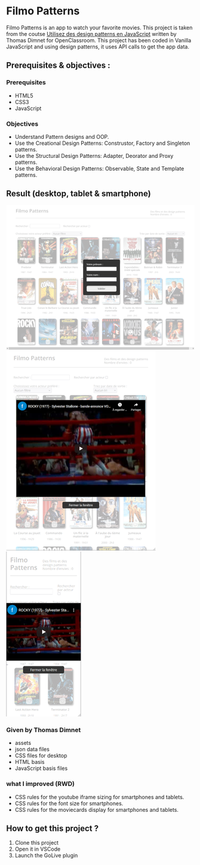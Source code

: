 # Filmo Patterns
Filmo Patterns is an app to watch your favorite movies. This project is taken from the coutse [Utilisez des design patterns en JavaScript](https://openclassrooms.com/fr/courses/7133336-utilisez-des-design-patterns-en-javascript) written by Thomas Dimnet for OpenClassroom.
This project has been coded in Vanilla JavaScript and using design patterns, it uses API calls to get the app data.


## Prerequisites & objectives :
### Prerequisites
* HTML5
* CSS3
* JavaScript


### Objectives
* Understand Pattern designs and OOP.
* Use the Creational Design Patterns: Construstor, Factory and Singleton patterns.
* Use the Structural Design Patterns: Adapter, Deorator and Proxy patterns.
* Use the Behavioral Design Patterns: Observable, State and Template patterns.


## Result (desktop, tablet & smartphone)
![desktop screenshot](https://github.com/s-manguy/projects/blob/main/front-end-libraries/oc-08-filmo-utiliser-les-design-patterns/filmo-patterns-screenshot-desktop_600px.png)
![tablet screenshot](https://github.com/s-manguy/projects/blob/main/front-end-libraries/oc-08-filmo-utiliser-les-design-patterns/filmo-patterns-screenshot-tablet_400px.png)
![smartphone screenshot](https://github.com/s-manguy/projects/blob/main/front-end-libraries/oc-08-filmo-utiliser-les-design-patterns/filmo-patterns-screenshot-smartphone_200px.png)

### Given by Thomas Dimnet
* assets
* json data files
* CSS files for desktop
* HTML basis
* JavaScript basis files

### what I improved (RWD)
* CSS rules for the youtube iframe sizing for smartphones and tablets.
* CSS rules for the font size for smartphones.
* CSS rules for the moviecards display for smartphones and tablets.


## How to get this project ?
1. Clone this project
2. Open it in VSCode
3. Launch the GoLive plugin
